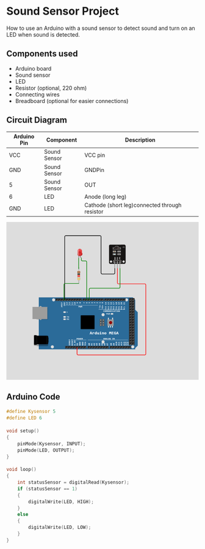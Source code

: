 # Sound Sensor Project

How to use an Arduino with a sound sensor to detect sound and turn on an LED when sound is detected.

## Components used
- Arduino board
- Sound sensor
- LED
- Resistor (optional, 220 ohm)
- Connecting wires
- Breadboard (optional for easier connections)

## Circuit Diagram

| Arduino Pin | Component          | Description                                |
|-------------|--------------------|--------------------------------------------|
| VCC         | Sound Sensor       | VCC pin                                    |
| GND         | Sound Sensor       | GNDPin                                     |
| 5           | Sound Sensor       |  OUT                                       |
| 6           | LED                | Anode (long leg)                          |
| GND         | LED                | Cathode (short leg)connected through resistor  |







![schematics](https://github.com/swalehmwadime/IOT-Arduino-Sample-projects/blob/main/Projects/Sound%20sensor/sound%20sensor.png)
## Arduino Code

```cpp
#define Kysensor 5
#define LED 6

void setup()
{
    pinMode(Kysensor, INPUT);
    pinMode(LED, OUTPUT);
}

void loop()
{
    int statusSensor = digitalRead(Kysensor);
    if (statusSensor == 1)
    {
        digitalWrite(LED, HIGH);
    }
    else
    {
        digitalWrite(LED, LOW);
    }
}
